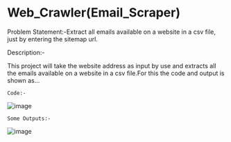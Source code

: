 # Web_Crawler(Email_Scraper)

Problem Statement:-Extract all emails available on a website in a csv file, just by entering the sitemap url.

Description:-

This project will take the website address as input by use and extracts all the emails available on a website in a csv file.For this the code and output is shown as...

    Code:-

![image](https://github.com/bajrangimishra9/Web_Crawler-Email_Scraper-/assets/155826931/294fe462-4bdd-43be-8f61-6b8f307f1332)


    Some Outputs:-

![image](https://github.com/bajrangimishra9/Web_Crawler-Email_Scraper-/assets/155826931/c4983632-1306-4285-8e4d-f18a5d9e23cc)
